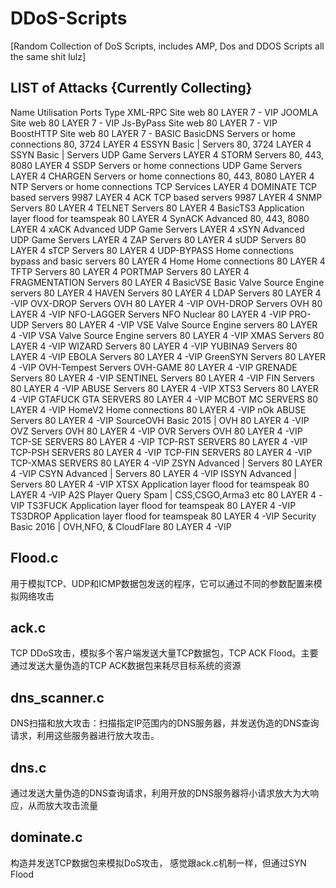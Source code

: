 # DDoS-Scripts
[Random Collection of DoS Scripts, includes AMP, Dos and DDOS Scripts all the same shit lulz]





LIST of Attacks {Currently Collecting}
----------------------------------------------------------------------------------------------------------------------------------------
Name	                            Utilisation	Ports	Type
XML-RPC	                         Site web	80	LAYER 7 - VIP
JOOMLA	                         Site web	80	LAYER 7 - VIP
Js-ByPass	                       Site web	80	LAYER 7 - VIP
BoostHTTP	                       Site web	80	LAYER 7 - BASIC
BasicDNS	    Servers or home connections	80, 3724	LAYER 4
ESSYN	Basic |                    Servers	80, 3724	LAYER 4
SSYN	Basic |                    Servers	UDP Game Servers	LAYER 4
STORM	                           Servers	80, 443, 8080	LAYER 4
SSDP	        Servers or home connections	UDP Game Servers	LAYER 4
CHARGEN	      Servers or home connections	80, 443, 8080	LAYER 4
NTP	          Servers or home connections	TCP Services	LAYER 4
DOMINATE	                       TCP based servers	9987	LAYER 4
ACK	                             TCP based servers	9987	LAYER 4
SNMP	                           Servers	80	LAYER 4
TELNET	                         Servers	80	LAYER 4
BasicTS3	   Application layer flood for teamspeak	80	LAYER 4
SynACK	                         Advanced	80, 443, 8080	LAYER 4
xACK	                           Advanced	UDP Game Servers	LAYER 4
xSYN	                           Advanced	UDP Game Servers	LAYER 4
ZAP	                             Servers	80	LAYER 4
sUDP	                           Servers	80	LAYER 4
sTCP	                           Servers	80	LAYER 4
UDP-BYPASS	Home connections bypass and basic servers	80	LAYER 4
Home	                           Home connections	80	LAYER 4
TFTP	                           Servers	80	LAYER 4 
PORTMAP	                         Servers	80	LAYER 4
FRAGMENTATION	                   Servers	80	LAYER 4
BasicVSE	Basic Valve Source Engine servers	80	LAYER 4
HAVEN	                           Servers	80	LAYER 4
LDAP	                           Servers	80	LAYER 4 -VIP
OVX-DROP	                       Servers OVH	80	LAYER 4 -VIP
OVH-DROP	                       Servers OVH	80	LAYER 4 -VIP
NFO-LAGGER	                     Servers NFO Nuclear	80	LAYER 4 -VIP
PRO-UDP	                         Servers	80	LAYER 4 -VIP
VSE	                             Valve Source Engine servers	80	LAYER 4 -VIP
VSA	                             Valve Source Engine servers	80	LAYER 4 -VIP
XMAS	                           Servers	80	LAYER 4 -VIP
WIZARD	                         Servers	80	LAYER 4 -VIP
YUBINA9	                         Servers	80	LAYER 4 -VIP
EBOLA	                           Servers	80	LAYER 4 -VIP
GreenSYN	                       Servers	80	LAYER 4 -VIP
OVH-Tempest	                     Servers OVH-GAME	80	LAYER 4 -VIP
GRENADE	                         Servers	80	LAYER 4 -VIP
SENTINEL	                       Servers	80	LAYER 4 -VIP
FIN	                             Servers	80	LAYER 4 -VIP
ABUSE	                           Servers	80	LAYER 4 -VIP
XTS3	                           Servers	80	LAYER 4 -VIP
GTAFUCK	                         GTA SERVERS	80	LAYER 4 -VIP
MCBOT	                           MC SERVERS	80	LAYER 4 -VIP
HomeV2	                         Home connections	80	LAYER 4 -VIP
nOk	ABUSE                        Servers	80	LAYER 4 -VIP
SourceOVH	Basic 2015 |           OVH	80	LAYER 4 -VIP
OVZ	                             Servers OVH	80	LAYER 4 -VIP
OVR	                             Servers OVH	80	LAYER 4 -VIP
TCP-SE	                         SERVERS	80	LAYER 4 -VIP
TCP-RST	                         SERVERS	80	LAYER 4 -VIP
TCP-PSH	                         SERVERS	80	LAYER 4 -VIP
TCP-FIN	                         SERVERS	80	LAYER 4 -VIP
TCP-XMAS	                       SERVERS	80	LAYER 4 -VIP
ZSYN	Advanced |                 Servers	80	LAYER 4 -VIP
CSYN	Advanced |                 Servers	80	LAYER 4 -VIP
ISSYN	Advanced |                 Servers	80	LAYER 4 -VIP
XTSX	                           Application layer flood for teamspeak	80	LAYER 4 -VIP
A2S	                             Player Query Spam | CSS,CSGO,Arma3 etc	80	LAYER 4 -VIP
TS3FUCK	                         Application layer flood for teamspeak	80	LAYER 4 -VIP
TS3DROP	                         Application layer flood for teamspeak	80	LAYER 4 -VIP
Security	Basic 2016 |           OVH,NFO, & CloudFlare	80	LAYER 4 -VIP

##  Flood.c
用于模拟TCP、UDP和ICMP数据包发送的程序，它可以通过不同的参数配置来模拟网络攻击

##  ack.c
TCP DDoS攻击，模拟多个客户端发送大量TCP数据包，TCP ACK Flood。主要通过发送大量伪造的TCP ACK数据包来耗尽目标系统的资源

##  dns_scanner.c
DNS扫描和放大攻击：扫描指定IP范围内的DNS服务器，并发送伪造的DNS查询请求，利用这些服务器进行放大攻击。

##  dns.c
通过发送大量伪造的DNS查询请求，利用开放的DNS服务器将小请求放大为大响应，从而放大攻击流量

##  dominate.c
构造并发送TCP数据包来模拟DoS攻击， 感觉跟ack.c机制一样，但通过SYN Flood